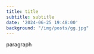 ```yaml
---
title: title
subtitle: subtitle
date: '2024-06-25 19:48:00'
background: "/img/posts/gg.jpg"
---
```


<p>paragraph</p>

